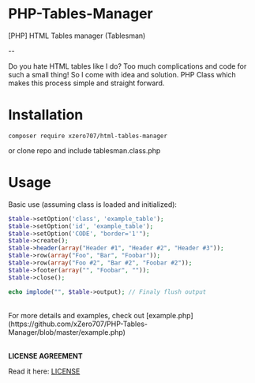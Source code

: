 # PHP-Tables-Manager
[PHP] HTML Tables manager (Tablesman)

--

Do you hate HTML tables like I do? 
Too much complications and code for such a small thing! So I come with idea and solution.
PHP Class which makes this process simple and straight forward.

# Installation
```
composer require xzero707/html-tables-manager
```
or
clone repo and include tablesman.class.php

# Usage

Basic use (assuming class is loaded and initialized):
```php
$table->setOption('class', 'example_table');
$table->setOption('id', 'example_table');
$table->setOption('CODE', "border='1'");
$table->create();
$table->header(array("Header #1", "Header #2", "Header #3"));
$table->row(array("Foo", "Bar", "Foobar"));
$table->row(array("Foo #2", "Bar #2", "Foobar #2"));
$table->footer(array("", "Foobar", ""));
$table->close();

echo implode("", $table->output); // Finaly flush output
```

<br/>
For more details and examples, check out [example.php](https://github.com/xZero707/PHP-Tables-Manager/blob/master/example.php)<br/>
<br/>

**LICENSE AGREEMENT**

Read it here: [LICENSE](https://github.com/xZero707/PHP-Tables-Manager/blob/master/LICENSE)
